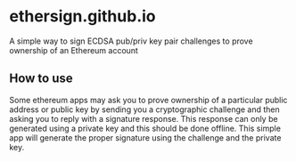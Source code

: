 # ethersign.github.io
A simple way to sign ECDSA pub/priv key pair challenges to prove ownership of an Ethereum account

## How to use


Some ethereum apps may ask you to prove ownership of a particular public address or public key by sending you a cryptographic challenge and then asking you to reply with a signature response.  This response can only be generated using a private key and this should be done offline.  This simple app will generate the proper signature using the challenge and the private key.
